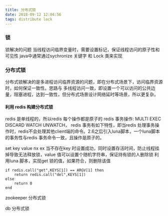 ```yaml
---
title: 分布式锁
date: 2018-09-12 12:04:56
tags: distribute lock
---
```


### 锁
锁解决的问题
当线程访问临界变量时，需要设置标记，保证线程访问的原子性和可见性
java中通常通过sychronize 关键字 和 Lock 类来实现 


### 分布式锁
分布式锁解决的是多进程访问临界资源的问题，即在分布式场景下，访问临界资源时，如何保证一致性。思路与
多线程访问一致，即设置一个可以访问的公共边量，阻塞进程，达到一致性，但分布式场景设计网络延时等场景，所以更复杂。


#### 利用 redis 构建分布式锁

redis 是单线程的，所以redis 每个操作都是原子的
redis 事务操作: MULTI EXEC DISCARD WATCH UNWATCH，
redis 事务有如下特性，即当redis 处理事务操作时，redis不会处理其他client端的命令。2.6之后引入luna脚本，一个luna脚本的事务性与redis 事务命令一致，且操作是原子的。

set key value nx ex  当不存在key 时设置成功，同时设置存活时间，防止线程挂掉导致无法释放锁，value 值可以设置个随机字符串，保证持有锁的人删除锁
利用luna 脚本，实现get 锁的值，如果符合，则删除该值
```
if redis.call("get",KEYS[1]) == ARGV[1] then
    return redis.call("del",KEYS[1])
else
    return 0
end
```


zookeeper 分布式锁


db 分布式锁